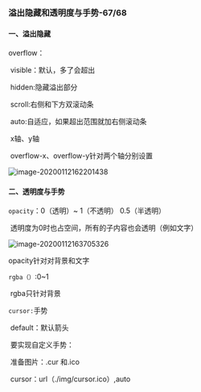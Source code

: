 ### 溢出隐藏和透明度与手势-67/68

#### 一、溢出隐藏

overflow：

​	visible：默认，多了会超出

​	hidden:隐藏溢出部分

​	scroll:右侧和下方双滚动条

​	auto:自适应，如果超出范围就加右侧滚动条

​	x轴、y轴

​		overflow-x、overflow-y针对两个轴分别设置

![image-20200112162201438](C:\Users\dell\AppData\Roaming\Typora\typora-user-images\image-20200112162201438.png)



#### 二、透明度与手势

`opacity`：0（透明）~ 1（不透明）	0.5（半透明）

​	透明度为0时也占空间，所有的子内容也会透明（例如文字）

![image-20200112163705326](C:\Users\dell\AppData\Roaming\Typora\typora-user-images\image-20200112163705326.png)

opacity针对对背景和文字

`rgba（）`:0~1

​	rgba只针对背景



`cursor:`手势

​	default：默认箭头

​	要实现自定义手势：

​		准备图片：.cur 和.ico

​		cursor：url（./img/cursor.ico）,auto

